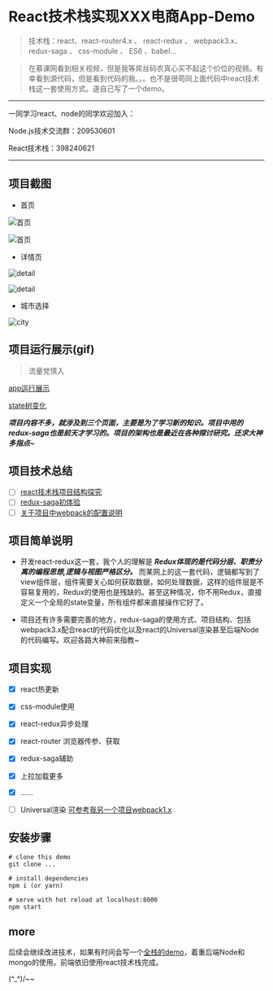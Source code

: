# React技术栈实现XXX电商App-Demo
> 技术栈：react、react-router4.x 、 react-redux 、 webpack3.x、 redux-saga 、 css-module 、 ES6 、babel...

>在慕课网看到相关视频，但是我等屌丝码农真心买不起这个价位的视频。有幸看到源代码，但是看到代码的我。。。也不是很苟同上面代码中react技术栈这一套使用方式。遂自己写了一个demo。

---

一同学习react、node的同学欢迎加入：

Node.js技术交流群：209530601 

React技术栈：398240621

---

## 项目截图

* 首页

![首页](./record/home_1.png)



![首页](./record/home_2.png)

* 详情页


![detail](./record/detail_1.png)


![detail](./record/detail_2.png)

* 城市选择

![city](./record/city.png)

## 项目运行展示(gif)
> 流量党慎入

[app运行展示](https://github.com/Nealyang/React-Fullstack-Dianping-Demo/blob/master/record/play.gif)

[state树变化](https://github.com/Nealyang/React-Fullstack-Dianping-Demo/blob/master/record/state_tree.gif)

***项目内容不多，就涉及到三个页面，主要是为了学习新的知识。项目中用的redux-saga也是前天才学习的。项目的架构也是最近在各种探讨研究。还求大神多指点~***

## 项目技术总结

- [ ] [react技术栈项目结构探究](./docs/react技术栈项目结构探究.md)
- [ ] [redux-saga初体验](./docs/redux-saga初体验.md)
- [ ] [关于项目中webpack的配置说明](./docs/关于项目中的webpack使用.md)

## 项目简单说明

* 开发react-redux这一套，我个人的理解是 ***Redux体现的是代码分层、职责分离的编程思想,逻辑与视图严格区分。*** 而某网上的这一套代码，逻辑都写到了view组件层，组件需要关心如何获取数据，如何处理数据，这样的组件层是不容易复用的，Redux的使用也是残缺的。甚至这种情况，你不用Redux，直接定义一个全局的state变量，所有组件都来直接操作它好了。

* 项目还有许多需要完善的地方，redux-saga的使用方式、项目结构、包括webpack3.x配合react的代码优化以及react的Universal渲染甚至后端Node的代码编写。欢迎各路大神前来指教~

## 项目实现

- [x] react热更新 
- [x] css-module使用 
- [x] react-redux异步处理 
- [x] react-router 浏览器传参、获取 
- [x] redux-saga辅助
- [x] 上拉加载更多
- [x] ......

- [ ] Universal渲染 [可参考我另一个项目webpack1.x](https://github.com/Nealyang/neal-teach-website/blob/master/record/framework.md)

## 安装步骤
    
    # clone this demo 
    git clone ...
    
    # install dependencies
    npm i (or yarn)
    
    # serve with hot reload at localhost:8000
    npm start



## more

后续会继续改进技术，如果有时间会写一个[全栈的demo](https://github.com/Nealyang/React-Express-Blog-Demo)，着重后端Node和mongo的使用。前端依旧使用react技术栈完成。

 (^_^)/~~ 
